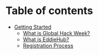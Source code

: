 # Table of contents

* [Getting Started](README.md)
  * [What is Global Hack Week?](getting-started/what-is-global-hack-week.md)
  * [What is EddieHub?](getting-started/what-is-eddiehub.md)
  * [Registration Process](getting-started/registration-process.md)
